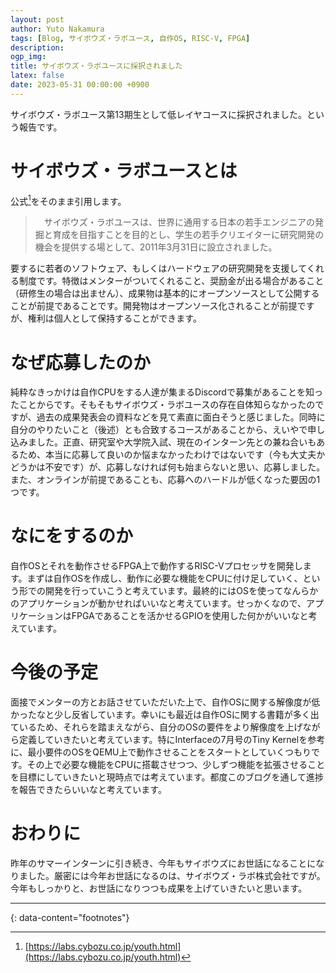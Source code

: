 ```yaml
---
layout: post
author: Yuto Nakamura
tags: [Blog, サイボウズ・ラボユース, 自作OS, RISC-V, FPGA]
description: 
ogp_img:
title: サイボウズ・ラボユースに採択されました
latex: false
date: 2023-05-31 00:00:00 +0900
---
```


サイボウズ・ラボユース第13期生として低レイヤコースに採択されました。という報告です。

# サイボウズ・ラボユースとは
公式[^1]をそのまま引用します。
 > 　サイボウズ・ラボユースは、世界に通用する日本の若手エンジニアの発掘と育成を目指すことを目的とし、学生の若手クリエイターに研究開発の機会を提供する場として、2011年3月31日に設立されました。

要するに若者のソフトウェア、もしくはハードウェアの研究開発を支援してくれる制度です。特徴はメンターがついてくれること、奨励金が出る場合があること（研修生の場合は出ません）、成果物は基本的にオープンソースとして公開することが前提であることです。開発物はオープンソース化されることが前提ですが、権利は個人として保持することができます。

# なぜ応募したのか
純粋なきっかけは自作CPUをする人達が集まるDiscordで募集があることを知ったことからです。そもそもサイボウズ・ラボユースの存在自体知らなかったのですが、過去の成果発表会の資料などを見て素直に面白そうと感じました。同時に自分のやりたいこと（後述）とも合致するコースがあることから、えいやで申し込みました。正直、研究室や大学院入試、現在のインターン先との兼ね合いもあるため、本当に応募して良いのか悩まなかったわけではないです（今も大丈夫かどうかは不安です）が、応募しなければ何も始まらないと思い、応募しました。また、オンラインが前提であることも、応募へのハードルが低くなった要因の1つです。

# なにをするのか
自作OSとそれを動作させるFPGA上で動作するRISC-Vプロセッサを開発します。まずは自作OSを作成し、動作に必要な機能をCPUに付け足していく、という形での開発を行っていこうと考えています。最終的にはOSを使ってなんらかのアプリケーションが動かせればいいなと考えています。せっかくなので、アプリケーションはFPGAであることを活かせるGPIOを使用した何かがいいなと考えています。

# 今後の予定
面接でメンターの方とお話させていただいた上で、自作OSに関する解像度が低かったなと少し反省しています。幸いにも最近は自作OSに関する書籍が多く出ているため、それらを踏まえながら、自分のOSの要件をより解像度を上げながら定義していきたいと考えています。特にInterfaceの7月号のTiny Kernelを参考に、最小要件のOSをQEMU上で動作させることをスタートとしていくつもりです。その上で必要な機能をCPUに搭載させつつ、少しずつ機能を拡張させることを目標にしていきたいと現時点では考えています。都度このブログを通して進捗を報告できたらいいなと考えています。

# おわりに
昨年のサマーインターンに引き続き、今年もサイボウズにお世話になることになりました。厳密には今年お世話になるのは、サイボウズ・ラボ株式会社ですが。今年もしっかりと、お世話になりつつも成果を上げていきたいと思います。

---
{: data-content="footnotes"}

[^1]: [https://labs.cybozu.co.jp/youth.html](https://labs.cybozu.co.jp/youth.html)